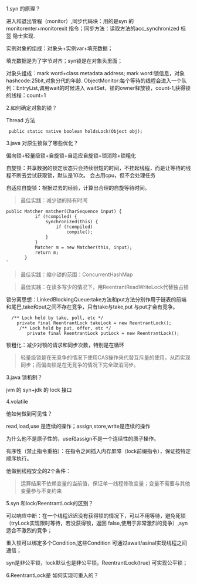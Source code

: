 1.syn 的原理？

进入和退出管程（monitor）,同步代码块：用的是syn 的 monitorenter+monitorexit 指令；同步方法：读取方法的acc_synchronized 标签 隐士实现.

实例对象的组成：对象头+实例var+填充数据；

填充数据是为了字节对齐；syn锁是在对象头里面；

对象头组成：mark word+class metadata address;
mark word:锁信息，对象hashcode:25bit,对象分代的年龄.
ObjectMonitor:每个等待的线程会进入一个队列：EntryList,调用wait的时候进入 waitSet，锁的owner释放锁，count-1,获得锁的线程：count+1

2.如何确定对象的锁？

Thread 方法
```
 public static native boolean holdsLock(Object obj);
```

3.java 对原生锁做了哪些优化？

偏向锁+轻量级锁+自旋锁+自适应自旋锁+锁消除+锁粗化

自旋锁：共享数据的锁定状态只会持续很短的时间，不挂起线程，而是让等待的线程不断去尝试获取锁，默认是10次。
会占用cpu，但不会处理任务

自适应自旋锁：根据过去的经验，计算出合理的自旋等待时间。

> 最佳实践：减少锁的持有时间
``` 
public Matcher matcher(CharSequence input) {
           if (!compiled) {
               synchronized(this) {
                   if (!compiled)
                       compile();
               }
           }
           Matcher m = new Matcher(this, input);
           return m;
       }
`
```
> 最佳实践：缩小锁的范围：ConcurrentHashMap

>最佳实践：在读多写少的情况下，用ReentrantReadWriteLock代替独占锁

锁分离思想：LinkedBlockingQueue:take方法和put方法分别作用于链表的前端和尾巴,take和put之间不存在竞争，只有take与take,put 与put才会有竞争。
```
  /** Lock held by take, poll, etc */
    private final ReentrantLock takeLock = new ReentrantLock();
     /** Lock held by put, offer, etc */
        private final ReentrantLock putLock = new ReentrantLock();

```

锁粗化：减少对锁的请求和同步次数，特别是在循环
>轻量级锁是在无竞争的情况下使用CAS操作来代替互斥量的使用，从而实现同步；而偏向锁是在无竞争的情况下完全取消同步。

3.java 锁机制？

jvm 的 syn+jdk 的 lock 接口

4.volatile

他如何做到可见性？

read,load,use 是连续的操作；assign,store,write是连续的操作

为什么他不是原子性的，use和assign不是一个连续性的原子操作。

有序性（禁止指令重拍）：在指令之间插入内存屏障（lock前缀指令），保证按特定顺序执行。

他做到线程安全的2个条件：
> 运算结果不依赖变量的当前值，保证单一线程修改变量；变量不需要与其他变量参与不变约束

5.syn 和lock/ReentrantLock的区别？

可以响应中断：在一个线程迟迟没有获得锁的情况下，可以不用等待，避免死锁（tryLock实现限时等待，若没获得锁，返回 false,使用于非常激烈的竞争）,syn适合不激烈的竞争；

重入锁可以绑定多个Condition,这些Condition 可通过await/asinal实现线程之间通信；

syn是非公平锁，lock默认也是非公平锁，ReentrantLock(true) 可实现公平锁；

6.ReentrantLock是 如何实现可重入的？

